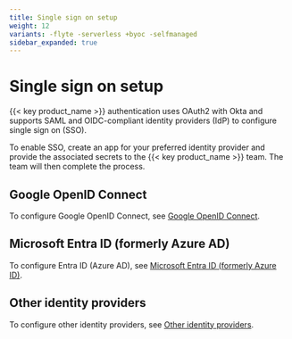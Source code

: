 ```yaml
---
title: Single sign on setup
weight: 12
variants: -flyte -serverless +byoc -selfmanaged
sidebar_expanded: true
---
```


# Single sign on setup

{{< key product_name >}} authentication uses OAuth2 with Okta and supports SAML and OIDC-compliant identity providers (IdP) to configure single sign on (SSO).

To enable SSO, create an app for your preferred identity provider and provide the associated secrets to the {{< key product_name >}} team.
The team will then complete the process.

## Google OpenID Connect

To configure Google OpenID Connect, see [Google OpenID Connect](./google-oidc).

## Microsoft Entra ID (formerly Azure AD)

To configure Entra ID (Azure AD), see [Microsoft Entra ID (formerly Azure ID)](./microsoft-entra-id).

## Other identity providers

To configure other identity providers, see [Other identity providers](./other-identity-providers).
